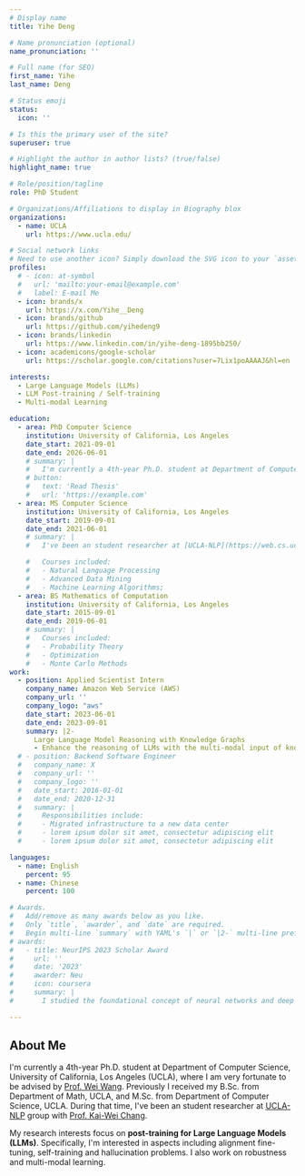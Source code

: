 ```yaml
---
# Display name
title: Yihe Deng

# Name pronunciation (optional)
name_pronunciation: ''

# Full name (for SEO)
first_name: Yihe
last_name: Deng

# Status emoji
status:
  icon: ''

# Is this the primary user of the site?
superuser: true

# Highlight the author in author lists? (true/false)
highlight_name: true

# Role/position/tagline
role: PhD Student

# Organizations/Affiliations to display in Biography blox
organizations:
  - name: UCLA
    url: https://www.ucla.edu/

# Social network links
# Need to use another icon? Simply download the SVG icon to your `assets/media/icons/` folder.
profiles:
  # - icon: at-symbol
  #   url: 'mailto:your-email@example.com'
  #   label: E-mail Me
  - icon: brands/x
    url: https://x.com/Yihe__Deng
  - icon: brands/github
    url: https://github.com/yihedeng9
  - icon: brands/linkedin
    url: https://www.linkedin.com/in/yihe-deng-1895bb250/
  - icon: academicons/google-scholar
    url: https://scholar.google.com/citations?user=7Lix1poAAAAJ&hl=en

interests:
  - Large Language Models (LLMs)
  - LLM Post-training / Self-training
  - Multi-modal Learning

education:
  - area: PhD Computer Science
    institution: University of California, Los Angeles
    date_start: 2021-09-01
    date_end: 2026-06-01
    # summary: |
    #   I'm currently a 4th-year Ph.D. student at Department of Computer Science, University of California, Los Angeles (UCLA), where I am very fortunate to be advised by [Prof. Wei Wang](https://web.cs.ucla.edu/~weiwang/).
    # button:
    #   text: 'Read Thesis'
    #   url: 'https://example.com'
  - area: MS Computer Science
    institution: University of California, Los Angeles
    date_start: 2019-09-01
    date_end: 2021-06-01
    # summary: |
    #   I've been an student researcher at [UCLA-NLP](https://web.cs.ucla.edu/~kwchang/members/) group with [Prof. Kai-Wei Chang](https://web.cs.ucla.edu/~kwchang/).

    #   Courses included:
    #   - Natural Language Processing
    #   - Advanced Data Mining
    #   - Machine Learning Algorithms;
  - area: BS Mathematics of Computation
    institution: University of California, Los Angeles
    date_start: 2015-09-01
    date_end: 2019-06-01
    # summary: |
    #   Courses included:
    #   - Probability Theory
    #   - Optimization
    #   - Monte Carlo Methods
work:
  - position: Applied Scientist Intern
    company_name: Amazon Web Service (AWS)
    company_url: ''
    company_logo: "aws"
    date_start: 2023-06-01
    date_end: 2023-09-01
    summary: |2-
      Large Language Model Reasoning with Knowledge Graphs
      - Enhance the reasoning of LLMs with the multi-modal input of knowledge graphs.
  # - position: Backend Software Engineer
  #   company_name: X
  #   company_url: ''
  #   company_logo: ''
  #   date_start: 2016-01-01
  #   date_end: 2020-12-31
  #   summary: |
  #     Responsibilities include:
  #     - Migrated infrastructure to a new data center
  #     - lorem ipsum dolor sit amet, consectetur adipiscing elit
  #     - lorem ipsum dolor sit amet, consectetur adipiscing elit

languages:
  - name: English
    percent: 95
  - name: Chinese
    percent: 100

# Awards.
#   Add/remove as many awards below as you like.
#   Only `title`, `awarder`, and `date` are required.
#   Begin multi-line `summary` with YAML's `|` or `|2-` multi-line prefix and indent 2 spaces below.
# awards:
#   - title: NeurIPS 2023 Scholar Award
#     url: ''
#     date: '2023'
#     awarder: Neu
#     icon: coursera
#     summary: |
#       I studied the foundational concept of neural networks and deep learning. By the end, I was familiar with the significant technological trends driving the rise of deep learning; build, train, and apply fully connected deep neural networks; implement efficient (vectorized) neural networks; identify key parameters in a neural network’s architecture; and apply deep learning to your own applications.

---
```


## About Me
I'm currently a 4th-year Ph.D. student at Department of Computer Science, University of California, Los Angeles (UCLA), where I am very fortunate to be advised by [Prof. Wei Wang](https://web.cs.ucla.edu/~weiwang/). Previously I received my B.Sc. from Department of Math, UCLA, and M.Sc. from Department of Computer Science, UCLA. During that time, I've been an student researcher at [UCLA-NLP](https://web.cs.ucla.edu/~kwchang/members/) group with [Prof. Kai-Wei Chang](https://web.cs.ucla.edu/~kwchang/).

My research interests focus on __post-training for Large Language Models (LLMs)__. Specifically, I'm interested in aspects including alignment fine-tuning, self-training and hallucination problems. I also work on robustness and multi-modal learning.  